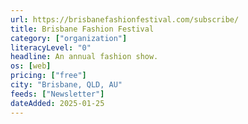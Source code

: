 ```yaml
---
url: https://brisbanefashionfestival.com/subscribe/
title: Brisbane Fashion Festival
category: ["organization"]
literacyLevel: "0"
headline: An annual fashion show.
os: [web]
pricing: ["free"]
city: "Brisbane, QLD, AU"
feeds: ["Newsletter"]
dateAdded: 2025-01-25
---
```


